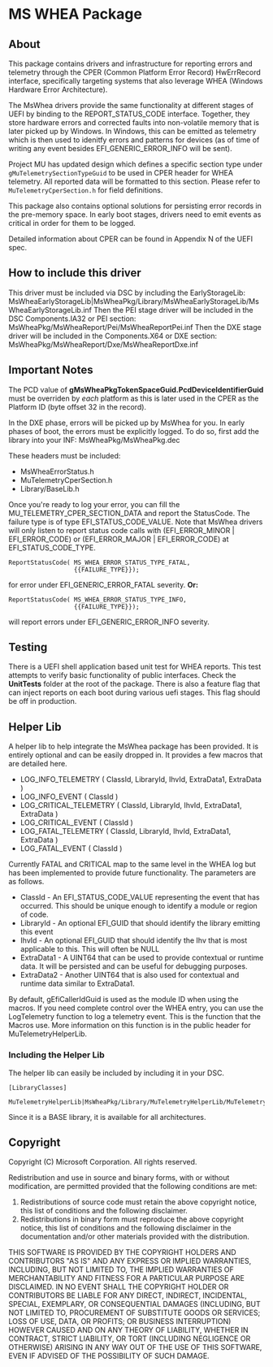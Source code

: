 # MS WHEA Package

## About
This package contains drivers and infrastructure for reporting errors and telemetry through the CPER (Common Platform Error Record) HwErrRecord interface, specifically targeting systems that also leverage WHEA (Windows Hardware Error Architecture).

The MsWhea drivers provide the same functionality at different stages of UEFI by binding to the REPORT_STATUS_CODE interface. Together, they store hardware errors and corrected faults into non-volatile memory that is later picked up by Windows. In Windows, this can be emitted as telemetry which is then used to idenitfy errors and patterns for devices (as of time of writing any event besides EFI_GENERIC_ERROR_INFO will be sent).

Project MU has updated design which defines a specific section type under `gMuTelemetrySectionTypeGuid` to be used in CPER header for WHEA telemetry. All reported data will be formatted to this section. Please refer to `MuTelemetryCperSection.h` for field definitions.

This package also contains optional solutions for persisting error records in the pre-memory space. In early boot stages, drivers need to emit events as critical in order for them to be logged.

Detailed information about CPER can be found in Appendix N of the UEFI spec.

## How to include this driver
This driver must be included via DSC by including the EarlyStorageLib: MsWheaEarlyStorageLib|MsWheaPkg/Library/MsWheaEarlyStorageLib/MsWheaEarlyStorageLib.inf
Then the PEI stage driver will be included in the DSC Components.IA32 or PEI section: MsWheaPkg/MsWheaReport/Pei/MsWheaReportPei.inf
Then the DXE stage driver will be included in the Components.X64 or DXE section: MsWheaPkg/MsWheaReport/Dxe/MsWheaReportDxe.inf

## Important Notes
The PCD value of __gMsWheaPkgTokenSpaceGuid.PcdDeviceIdentifierGuid__ must be overriden by *each* platform as this is later used in the CPER as the Platform ID (byte offset 32 in the record).

In the DXE phase, errors will be picked up by MsWhea for you. In early phases of boot, the errors must be explicitly logged. To do so, first add the library into your INF: MsWheaPkg/MsWheaPkg.dec

These headers must be included:
- MsWheaErrorStatus.h
- MuTelemetryCperSection.h
- Library/BaseLib.h

Once you're ready to log your error, you can fill the MU_TELEMETRY_CPER_SECTION_DATA and report the StatusCode. The failure type is of type EFI_STATUS_CODE_VALUE. Note that MsWhea drivers will only listen to report status code calls with (EFI_ERROR_MINOR | EFI_ERROR_CODE) or (EFI_ERROR_MAJOR | EFI_ERROR_CODE) at EFI_STATUS_CODE_TYPE.

```
ReportStatusCode( MS_WHEA_ERROR_STATUS_TYPE_FATAL,
                  {{FAILURE_TYPE}});
```
for error under EFI_GENERIC_ERROR_FATAL severity. __Or:__
```
ReportStatusCode( MS_WHEA_ERROR_STATUS_TYPE_INFO,
                  {{FAILURE_TYPE}});
```
will report errors under EFI_GENERIC_ERROR_INFO severity.


## Testing
There is a UEFI shell application based unit test for WHEA reports.  This test attempts to verify basic functionality of public interfaces.  Check the **UnitTests** folder at the root of the package.
There is also a feature flag that can inject reports on each boot during various uefi stages. This flag should be off in production.

## Helper Lib

A helper lib to help integrate the MsWhea package has been provided. It is entirely optional and can be easily dropped in. It provides a few macros that are detailed here.

 - LOG_INFO_TELEMETRY ( ClassId, LibraryId, IhvId, ExtraData1, ExtraData )
 - LOG_INFO_EVENT ( ClassId )
 - LOG_CRITICAL_TELEMETRY ( ClassId, LibraryId, IhvId, ExtraData1, ExtraData )
 - LOG_CRITICAL_EVENT ( ClassId )
 - LOG_FATAL_TELEMETRY ( ClassId, LibraryId, IhvId, ExtraData1, ExtraData )
 - LOG_FATAL_EVENT ( ClassId )

Currently FATAL and CRITICAL map to the same level in the WHEA log but has been implemented to provide future functionality. The parameters are as follows.

 - ClassId - An EFI_STATUS_CODE_VALUE representing the event that has occurred. This should be unique enough to identify a module or region of code.
 - LibraryId - An optional EFI_GUID that should identify the library emitting this event
 - IhvId - An optional EFI_GUID that should identify the Ihv that is most applicable to this. This will often be NULL
 - ExtraData1 - A UINT64 that can be used to provide contextual or runtime data. It will be persisted and can be useful for debugging purposes.
 - ExtraData2 - Another UINT64 that is also used for contextual and runtime data similar to ExtraData1.

By default, gEfiCallerIdGuid is used as the module ID when using the macros. If you need complete control over the WHEA entry, you can use the LogTelemetry function to log a telemetry event. This is the function that the Macros use. More information on this function is in the public header for MuTelemetryHelperLib.

### Including the Helper Lib

The helper lib can easily be included by including it in your DSC.

```
[LibraryClasses]
  MuTelemetryHelperLib|MsWheaPkg/Library/MuTelemetryHelperLib/MuTelemetryHelperLib.inf
```

Since it is a BASE library, it is available for all architectures.


## Copyright
Copyright (C) Microsoft Corporation. All rights reserved.

Redistribution and use in source and binary forms, with or without modification, are permitted provided that the following conditions are met:
1. Redistributions of source code must retain the above copyright notice, this list of conditions and the following disclaimer.
2. Redistributions in binary form must reproduce the above copyright notice, this list of conditions and the following disclaimer in the documentation and/or other materials provided with the distribution.

THIS SOFTWARE IS PROVIDED BY THE COPYRIGHT HOLDERS AND CONTRIBUTORS "AS IS" AND ANY EXPRESS OR IMPLIED WARRANTIES, INCLUDING, BUT NOT LIMITED TO, THE IMPLIED WARRANTIES OF MERCHANTABILITY AND FITNESS FOR A PARTICULAR PURPOSE ARE DISCLAIMED. IN NO EVENT SHALL THE COPYRIGHT HOLDER OR CONTRIBUTORS BE LIABLE FOR ANY DIRECT, INDIRECT, INCIDENTAL, SPECIAL, EXEMPLARY, OR CONSEQUENTIAL DAMAGES (INCLUDING, BUT NOT LIMITED TO, PROCUREMENT OF SUBSTITUTE GOODS OR SERVICES; LOSS OF USE, DATA, OR PROFITS; OR BUSINESS INTERRUPTION) HOWEVER CAUSED AND ON ANY THEORY OF LIABILITY, WHETHER IN CONTRACT, STRICT LIABILITY, OR TORT (INCLUDING NEGLIGENCE OR OTHERWISE) ARISING IN ANY WAY OUT OF THE USE OF THIS SOFTWARE, EVEN IF ADVISED OF THE POSSIBILITY OF SUCH DAMAGE.
